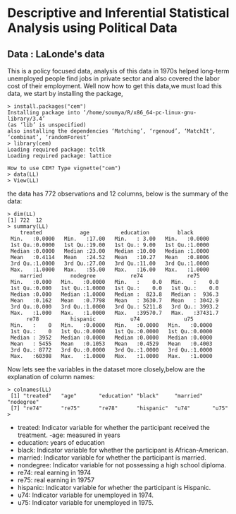 # Descriptive and Inferential Statistical Analysis using Political Data  

## Data : LaLonde's data  
This is a policy focused data, analysis of this data in 1970s helped long-term unemployed people find jobs in private sector and also covered the labor cost of their employment. Well now how to get this data,we must load this data, we start by installing the package,  
```
> install.packages("cem")
Installing package into ‘/home/soumya/R/x86_64-pc-linux-gnu-library/3.4’
(as ‘lib’ is unspecified)
also installing the dependencies ‘Matching’, ‘rgenoud’, ‘MatchIt’, ‘combinat’, ‘randomForest’
> library(cem)
Loading required package: tcltk
Loading required package: lattice

How to use CEM? Type vignette("cem")
> data(LL)
> View(LL)
```  
the data has 772 observations and 12 columns, below is the summary of the data:  
```
> dim(LL)
[1] 722  12
> summary(LL)
    treated            age          education         black       
 Min.   :0.0000   Min.   :17.00   Min.   : 3.00   Min.   :0.0000  
 1st Qu.:0.0000   1st Qu.:19.00   1st Qu.: 9.00   1st Qu.:1.0000  
 Median :0.0000   Median :23.00   Median :10.00   Median :1.0000  
 Mean   :0.4114   Mean   :24.52   Mean   :10.27   Mean   :0.8006  
 3rd Qu.:1.0000   3rd Qu.:27.00   3rd Qu.:11.00   3rd Qu.:1.0000  
 Max.   :1.0000   Max.   :55.00   Max.   :16.00   Max.   :1.0000  
    married         nodegree           re74              re75        
 Min.   :0.000   Min.   :0.0000   Min.   :    0.0   Min.   :    0.0  
 1st Qu.:0.000   1st Qu.:1.0000   1st Qu.:    0.0   1st Qu.:    0.0  
 Median :0.000   Median :1.0000   Median :  823.8   Median :  936.3  
 Mean   :0.162   Mean   :0.7798   Mean   : 3630.7   Mean   : 3042.9  
 3rd Qu.:0.000   3rd Qu.:1.0000   3rd Qu.: 5211.8   3rd Qu.: 3993.2  
 Max.   :1.000   Max.   :1.0000   Max.   :39570.7   Max.   :37431.7  
      re78          hispanic           u74              u75        
 Min.   :    0   Min.   :0.0000   Min.   :0.0000   Min.   :0.0000  
 1st Qu.:    0   1st Qu.:0.0000   1st Qu.:0.0000   1st Qu.:0.0000  
 Median : 3952   Median :0.0000   Median :0.0000   Median :0.0000  
 Mean   : 5455   Mean   :0.1053   Mean   :0.4529   Mean   :0.4003  
 3rd Qu.: 8772   3rd Qu.:0.0000   3rd Qu.:1.0000   3rd Qu.:1.0000  
 Max.   :60308   Max.   :1.0000   Max.   :1.0000   Max.   :1.0000  

```  
Now lets see the variables in the dataset more closely,below are the explanation of column names:  
```
> colnames(LL)
 [1] "treated"   "age"       "education" "black"     "married"   "nodegree" 
 [7] "re74"      "re75"      "re78"      "hispanic"  "u74"       "u75"      
> 
```
- treated: Indicator variable for whether the participant received the treatment.
-age: measured in years
- education: years of education
- black: Indicator variable for whether the participant is African-American.
- married: Indicator variable for whether the participant is married.
- nondegree: Indicator variable for not possessing a high school diploma.
- re74: real earning in 1974
- re75: real earning in 19757
- hispanic: Indicator variable for whether the participant is Hispanic.
- u74: Indicator variable for unemployed in 1974.
- u75: Indicator variable for unemployed in 1975.





